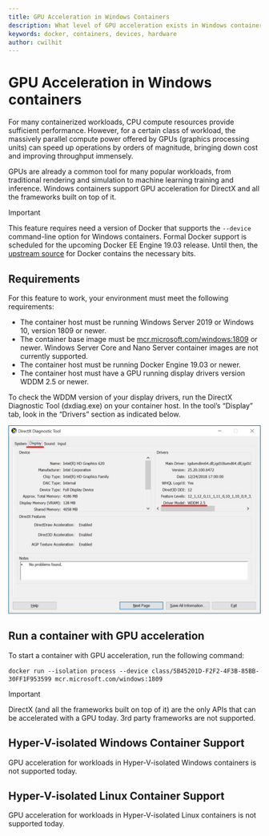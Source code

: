 ```yaml
---
title: GPU Acceleration in Windows Containers
description: What level of GPU acceleration exists in Windows containers
keywords: docker, containers, devices, hardware
author: cwilhit
---
```


# GPU Acceleration in Windows containers

For many containerized workloads, CPU compute resources provide sufficient performance. However, for a certain class of workload, the massively parallel compute power offered by GPUs (graphics processing units) can speed up operations  by orders of magnitude, bringing down cost and improving throughput immensely.

GPUs are already a common tool for many popular workloads, from traditional rendering and simulation to machine learning training and inference. Windows containers support GPU acceleration for DirectX and all the frameworks built on top of it.

> [!IMPORTANT]
> This feature requires need a version of Docker that supports the `--device` command-line option for Windows containers. Formal Docker support is scheduled for the upcoming Docker EE Engine 19.03 release. Until then, the [upstream source](https://master.dockerproject.org/) for Docker contains the necessary bits.

## Requirements

For this feature to work, your environment must meet the following requirements:
- The container host must be running Windows Server 2019 or Windows 10, version 1809 or newer.
- The container base image must be [mcr.microsoft.com/windows:1809](https://hub.docker.com/_/microsoft-windowsfamily-windows) or newer. Windows Server Core and Nano Server container images are not currently supported.
- The container host must be running Docker Engine 19.03 or newer.
- The container host must have a GPU running display drivers version WDDM 2.5 or newer.

To check the WDDM version of your display drivers, run the DirectX Diagnostic Tool (dxdiag.exe) on your container host. In the tool’s “Display” tab, look in the “Drivers” section as indicated below.

![Dxdiag](media/dxdiag.png)

## Run a container with GPU acceleration

To start a container with GPU acceleration, run the following command:

```shell
docker run --isolation process --device class/5B45201D-F2F2-4F3B-85BB-30FF1F953599 mcr.microsoft.com/windows:1809
```

> [!IMPORTANT]
> DirectX (and all the frameworks built on top of it) are the only APIs that can be accelerated with a GPU today. 3rd party frameworks are not supported.

## Hyper-V-isolated Windows Container Support

GPU acceleration for workloads in Hyper-V-isolated Windows containers is not supported today.

## Hyper-V-isolated Linux Container Support

GPU acceleration for workloads in Hyper-V-isolated Linux containers is not supported today.
